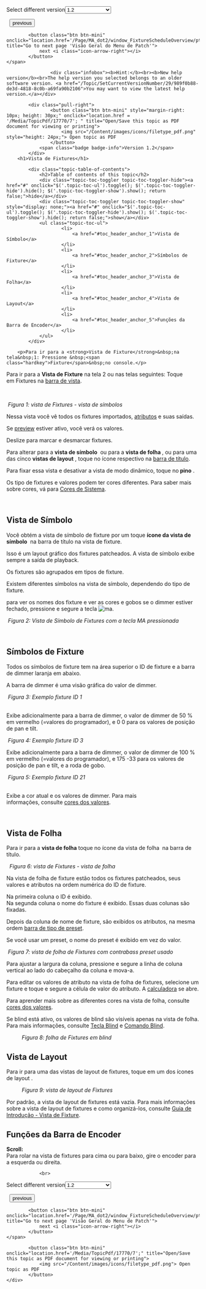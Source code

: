 
<div class="topic-navigation">

<div class="pull-right">
	<span class="pull-left">


<div class="pull-left">
<form action="/Topic/SetCurrentVersionNumber" class="form-inline" id="frmTagSelector" method="post">	<span class="form-mini">
		<div class="input-prepend"><span class="add-on">Select different version</span><select autocomplete="off" id="versionNumberId" name="versionNumberId" onchange="$(this).closest('#frmTagSelector').submit();" style="width: 120px;"><option value="">- latest -</option>
<option value="3">1.1</option>
<option selected="selected" value="7">1.2</option>
<option value="12">1.3</option>
<option value="16">1.5</option>
<option value="29">1.9</option>
</select></div>
		<input data-val="true" data-val-number="The field Int32 must be a number." data-val-required="The Int32 field is required." id="ProductId" name="ProductId" type="hidden" value="7">
		<input id="CurrentGuid" name="CurrentGuid" type="hidden" value="989f0b88-de3d-4818-8c0b-a69fa90b2106">
	</span>
</form></div>&nbsp;	</span>
	<span class="pull-right" style="white-space: nowrap;">
			<button class="btn btn-mini" onclick="location.href='/Page/MA_dot2/ViewItem_executorpool/pt/1.2'; " title="Go to previous page 'Agrupamento do Executor'">
				<i class="icon-arrow-left"></i> previous
			</button>

			<button class="btn btn-mini" onclick="location.href='/Page/MA_dot2/window_FixtureScheduleOverview/pt/1.2';" title="Go to next page 'Visão Geral do Menu de Patch'">
				next <i class="icon-arrow-right"></i> 
			</button>
	</span>
</div>
<div class="clear-fix" style="margin-bottom: 10px"></div>
</div>

					<div class="infobox"><b>Hint:</b><br><b>New help version</b><br>The help version you selected belongs to an older software version. <a href="/Topic/SetCurrentVersionNumber/29/989f0b88-de3d-4818-8c0b-a69fa90b2106">You may want to view the latest help version.</a></div>

			<div class="pull-right">
					<button class="btn btn-mini" style="margin-right: 10px; height: 30px;" onclick="location.href = '/Media/TopicPdf/17770/7'; " title="Open/Save this topic as PDF document for viewing or printing">
						<img src="/Content/images/icons/filetype_pdf.png" style="height: 24px;"> Open topic as PDF
					</button>
				<span class="badge badge-info">Version 1.2</span>
			</div>
		<h1>Vista de Fixtures</h1>

			<div class="topic-table-of-contents">
				<h2>Table of contents of this topic</h2>
				<div class="topic-toc-toggler topic-toc-toggler-hide"><a href="#" onclick="$('.topic-toc-ul').toggle(); $('.topic-toc-toggler-hide').hide(); $('.topic-toc-toggler-show').show(); return false;">hide</a></div>
				<div class="topic-toc-toggler topic-toc-toggler-show" style="display: none;"><a href="#" onclick="$('.topic-toc-ul').toggle(); $('.topic-toc-toggler-hide').show(); $('.topic-toc-toggler-show').hide(); return false;">show</a></div>
				<ul class="topic-toc-ul">
						<li>
							<a href="#toc_header_anchor_1">Vista de Símbolo</a>
						</li>
						<li>
							<a href="#toc_header_anchor_2">Símbolos de Fixture</a>
						</li>
						<li>
							<a href="#toc_header_anchor_3">Vista de Folha</a>
						</li>
						<li>
							<a href="#toc_header_anchor_4">Vista de Layout</a>
						</li>
						<li>
							<a href="#toc_header_anchor_5">Funções da Barra de Encoder</a>
						</li>
				</ul>
			</div>

		<p>Para ir para a <strong>Vista de Fixture</strong>&nbsp;na tela&nbsp;1: Pressione &nbsp;<span class="hardkey">Fixture</span>&nbsp;no console.</p>

<p>Para ir para a&nbsp;<strong>Vista de&nbsp;Fixture</strong>&nbsp;na tela​ 2 ou nas telas seguintes: Toque em&nbsp;<span class="softkey">Fixtures</span>&nbsp;na&nbsp;<a href="/Topic/aeb06b87-4def-4d5c-8ccd-fce24793de63">barra de vista</a>.</p>

<p>&nbsp;</p>

<p><img alt="" src="/Media/Image/Dot2_ViewsandWindows_FixturesView04_1-2.png"> <em>Figura 1: vista de Fixtures - vista de símbolos</em></p>

<p>Nessa vista você vê todos os fixtures&nbsp;importados,&nbsp;<a href="/Topic/bb882594-fcad-4b4a-b6c7-4ab7a20b088e">atributos</a>&nbsp;e suas saídas.</p>

<p>Se&nbsp;<a href="/Topic/ccf585a5-a42f-4c45-8881-7ed203817ded">preview</a>&nbsp;estiver ativo, você verá os valores.</p>

<p>Deslize para marcar e desmarcar fixtures.</p>

<p>Para alterar para a <strong>vista de símbolo</strong>&nbsp;<img alt="" src="/Media/Image/Dot2_ViewsandWindows_ControlElements_TitleBar02_1-0.PNG">&nbsp;ou para a&nbsp;<strong>vista de folha&nbsp;</strong><img alt="" src="/Media/Image/Dot2_ViewsandWindows_ControlElements_TitleBar03_1-0.PNG">, ou para uma das cinco <strong>vistas de layout</strong> <img alt="" src="/Media/Image/Dot2_ViewsandWindows_ControlElements_TitleBar23_1-2.png">, toque no ícone respectivo na <a href="/Topic/a9e3dcd7-1fb1-4dab-8e42-03f9e0de3e99">barra de título</a>.</p>

<p>Para fixar essa vista e desativar a vista de modo dinâmico, toque no<strong>&nbsp;pino</strong> <img alt="" src="/Media/Image/Dot2_ViewsandWindows_ControlElements_TitleBar04_1-0.PNG">.</p>

<p>Os tipo de fixtures e valores podem ter cores diferentes. Para saber mais sobre cores, vá para​ <a href="/Topic/cd5f9885-2276-4862-90e2-868509acd76e">Cores de Sistema</a>.</p>

<p>&nbsp;</p>

<a name="toc_header_anchor_1" id="toc_header_anchor_1" class="topic-toc-item"></a><h2>Vista de Símbolo</h2>

<p>Você obtém a vista de símbolo de fixture&nbsp;por um toque <strong>ícone da vista de símbolo</strong>&nbsp;<img alt="" src="/Media/Image/Dot2_ViewsandWindows_ControlElements_TitleBar02_1-0.PNG">&nbsp;na barra de título na vista de&nbsp;fixture.</p>

<p>Isso é um layout gráfico dos fixtures patcheados. A vista de símbolo exibe sempre a saída de playback.</p>

<p>Os fixtures&nbsp;são agrupados em tipos de fixture.</p>

<p>Existem diferentes símbolos na vista de símbolo, dependendo do tipo de fixture.</p>

<p>para ver os nomes dos fixture e ver as cores e gobos se o dimmer estiver fechado, pressione e segure a tecla <span class="hardkey"><img alt="ma" src="/Media/Mlg/ma_1.png"></span>.</p>

<p><img alt="" src="/Media/Image/Dot2_ViewsandWindows_FixturesView07_1-2.png"> <em>Figura 2: Vista de Símbolo de Fixtures&nbsp;com a tecla&nbsp;MA pressionada</em></p>

<p>&nbsp;</p>

<a name="toc_header_anchor_2" id="toc_header_anchor_2" class="topic-toc-item"></a><h2>Símbolos de Fixture</h2>

<p>Todos os símbolos de fixture&nbsp;tem na área&nbsp;superior&nbsp;o ID de fixture&nbsp;e a barra de dimmer laranja em abaixo.</p>

<p>A barra de&nbsp;dimmer é uma visão gráfica do valor de&nbsp;dimmer.</p>

<p><img alt="" src="/Media/Image/Dot2_ViewsandWindows_FixturesView01_1-2.png"> <em>Figura 3: Exemplo fixture ID 1</em></p>

<p><br>
Exibe adicionalmente para a barra de dimmer, o valor de dimmer de&nbsp;50 % em vermelho (=valores do programador), e 0 0 para os valores de posição de pan e tilt.</p>

<p><img alt="" src="/Media/Image/Dot2_ViewsandWindows_FixturesView02_1-2.png"> <em>Figura 4: Exemplo fixture ID 3</em></p>

<p>Exibe adicionalmente para a barra de dimmer, o valor de dimmer de&nbsp;100 % em vermelho (=valores do programador), e&nbsp;175 -33&nbsp;para os valores de posição de pan e tilt, e a roda de gobo.</p>

<p><img alt="" src="/Media/Image/Dot2_ViewsandWindows_FixturesView03_1-2.png"> <em>Figura 5: Exemplo fixture ID </em><em>21</em></p>

<p><br>
Exibe&nbsp;a cor atual e os valores de dimmer. Para mais informações,&nbsp;consulte&nbsp;<a href="/Topic/3bc1414c-6a4a-430f-a399-6288d3c889de">cores dos valores</a>.</p>

<p>&nbsp;</p>

<a name="toc_header_anchor_3" id="toc_header_anchor_3" class="topic-toc-item"></a><h2>Vista de Folha</h2>

<p>Para ir para a <strong>vista de folha</strong>&nbsp;toque no ícone da vista de folha&nbsp;<img alt="" src="/Media/Image/Dot2_ViewsandWindows_ControlElements_TitleBar03_1-0.PNG">&nbsp;na barra de título.</p>

<p>&nbsp;<img alt="" src="/Media/Image/Dot2_ViewsandWindows_FixturesView05_1-2.png"> <em>Figura 6: vista de Fixtures - vista de folha</em></p>

<p>Na vista de folha de fixture estão todos os fixtures patcheados, seus valores e atributos na ordem numérica do ID&nbsp;de fixture.</p>

<p>Na primeira coluna o ID é exibido.<br>
Na segunda coluna o nome do fixture é exibido. Essas duas colunas são fixadas.</p>

<p>Depois da coluna de nome de fixture, são exibidos os atributos, na mesma ordem <a href="/Topic/60e350ef-d825-4072-a644-ed2430d82522">barra de tipo de preset</a>.</p>

<p>Se você usar um preset, o nome do preset é exibido em vez do valor.</p>

<p><img alt="" src="/Media/Image/Dot2_ViewsandWindows_FixturesView08_1-2.png"> <em>Figura 7: vista de folha de Fixtures&nbsp;com contrabass&nbsp;preset usado</em></p>

<p>Para ajustar a largura da coluna, pressione e segure a linha de coluna vertical ao lado do cabeçalho da coluna e mova-a.</p>

<p>Para editar os valores de atributo na vista de folha de fixtures, selecione um fixture e toque e segure a célula de valor do atributo. A&nbsp;<a href="/Topic/014d961b-8de1-4f48-92de-e6da3cc6a15f">calculadora</a>&nbsp;se abre.</p>

<p>Para aprender mais sobre as diferentes cores na vista de folha, consulte <a href="/Topic/3bc1414c-6a4a-430f-a399-6288d3c889de">cores dos valores</a>.</p>

<p>Se blind&nbsp;está ativo,&nbsp;os valores de blind são visíveis apenas na vista de folha. Para mais informações, consulte&nbsp;<a href="/Topic/3e42903b-afc7-44da-a4ed-3df190f4d517">Tecla Blind</a>&nbsp;e <a href="/Topic/ea71e376-c320-4cc7-9c13-8e64b39603f8">Comando Blind</a>.</p>

<figure class="caption"><img alt="" src="/Media/Image/Dot2_ViewsandWindows_FixturesView09_1-2.png">
<figcaption><em>Figura 8: folha de Fixtures&nbsp;em blind</em></figcaption>
</figure>

<a name="toc_header_anchor_4" id="toc_header_anchor_4" class="topic-toc-item"></a><h2>Vista de Layout</h2>

<p>Para ir para uma das vistas de&nbsp;layout de fixtures, toque em um dos ícones de&nbsp;layout <img alt="" src="/Media/Image/Dot2_ViewsandWindows_ControlElements_TitleBar23_1-2.png">.</p>

<figure class="caption"><img alt="" src="/Media/Image/Dot2_ViewsandWindows_FixturesView10_1-2.png">
<figcaption><em>Figura 9: vista de layout de Fixtures</em></figcaption>
</figure>

<p>Por padrão, a vista de layout de fixtures está vazia. Para mais informações sobre a vista de layout de fixtures e como organizá-los, consulte <a href="/Topic/ad2ce53c-ed3e-4b41-8b40-10b715804cd1">Guia de Introdução - Vista de Fixture</a>.</p>

<a name="toc_header_anchor_5" id="toc_header_anchor_5" class="topic-toc-item"></a><h2>Funções da Barra de Encoder</h2>

<p><strong>Scroll:</strong><br>
Para rolar na vista de fixtures para cima ou para baixo, gire o encoder para a esquerda ou direita.</p>


				<br>
<div class="topic-navigation">

<div class="pull-right">
	<span class="pull-left">


<div class="pull-left">
<form action="/Topic/SetCurrentVersionNumber" class="form-inline" id="frmTagSelector" method="post">	<span class="form-mini">
		<div class="input-prepend"><span class="add-on">Select different version</span><select autocomplete="off" id="versionNumberId" name="versionNumberId" onchange="$(this).closest('#frmTagSelector').submit();" style="width: 120px;"><option value="">- latest -</option>
<option value="3">1.1</option>
<option selected="selected" value="7">1.2</option>
<option value="12">1.3</option>
<option value="16">1.5</option>
<option value="29">1.9</option>
</select></div>
		<input data-val="true" data-val-number="The field Int32 must be a number." data-val-required="The Int32 field is required." id="ProductId" name="ProductId" type="hidden" value="7">
		<input id="CurrentGuid" name="CurrentGuid" type="hidden" value="989f0b88-de3d-4818-8c0b-a69fa90b2106">
	</span>
</form></div>&nbsp;	</span>
	<span class="pull-right" style="white-space: nowrap;">
			<button class="btn btn-mini" onclick="location.href='/Page/MA_dot2/ViewItem_executorpool/pt/1.2'; " title="Go to previous page 'Agrupamento do Executor'">
				<i class="icon-arrow-left"></i> previous
			</button>

			<button class="btn btn-mini" onclick="location.href='/Page/MA_dot2/window_FixtureScheduleOverview/pt/1.2';" title="Go to next page 'Visão Geral do Menu de Patch'">
				next <i class="icon-arrow-right"></i> 
			</button>
	</span>
</div>
	<div class="clear-fix"></div>
	<div class="pull-right">
	
			<button class="btn btn-mini" onclick="location.href='/Media/TopicPdf/17770/7';" title="Open/Save this topic as PDF document for viewing or printing">
				<img src="/Content/images/icons/filetype_pdf.png"> Open topic as PDF
			</button>
	</div>
<div class="clear-fix" style="margin-bottom: 10px"></div>
</div>

	